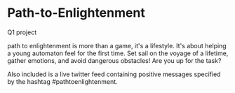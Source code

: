 # Path-to-Enlightenment
Q1 project

path to enlightenment is more than a game, it's a lifestyle. It's about helping a young automaton feel for the first time. Set sail on the voyage of a lifetime, gather emotions, and avoid dangerous obstacles! Are you up for the task?

Also included is a live twitter feed containing positive messages specified by the hashtag #pathtoenlightenment.
